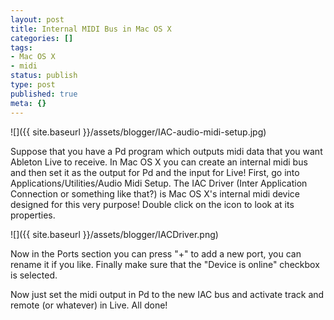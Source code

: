 ```yaml
---
layout: post
title: Internal MIDI Bus in Mac OS X
categories: []
tags:
- Mac OS X
- midi
status: publish
type: post
published: true
meta: {}
---
```


![]({{ site.baseurl }}/assets/blogger/IAC-audio-midi-setup.jpg)

Suppose that you have a Pd program which outputs midi data that you want Ableton Live to receive. In Mac OS X you can create an internal midi bus and then set it as the output for Pd and the input for Live! First, go into Applications/Utilities/Audio Midi Setup. The IAC Driver (Inter Application Connection or something like that?) is Mac OS X's internal midi device designed for this very purpose! Double click on the icon to look at its properties.

![]({{ site.baseurl }}/assets/blogger/IACDriver.png)

Now in the Ports section you can press "+" to add a new port, you can rename it if you like. Finally make sure that the "Device is online" checkbox is selected.

Now just set the midi output in Pd to the new IAC bus and activate track and remote (or whatever) in Live. All done!
